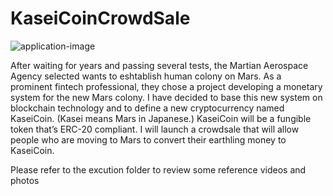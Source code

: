 # KaseiCoinCrowdSale

![application-image](https://user-images.githubusercontent.com/86626839/152290923-9a0223c4-7dd3-4bd3-a0ce-2aa67c3aae73.png)



After waiting for years and passing several tests, the Martian Aerospace Agency selected wants to eshtablish human colony on Mars. As a prominent fintech professional, they chose a project developing a monetary system for the new Mars colony. I have decided to base this new system on blockchain technology and to define a new cryptocurrency named KaseiCoin. (Kasei means Mars in Japanese.)
KaseiCoin will be a fungible token that’s ERC-20 compliant. I will launch a crowdsale that will allow people who are moving to Mars to convert their earthling money to KaseiCoin.



Please refer to the excution folder to review some reference videos and photos
